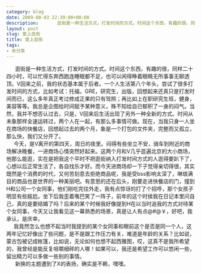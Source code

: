 ```yaml
---
category: blog
date: 2009-08-03 22:39:00+00:00
description:       逛街是一种生活方式，打发时间的方式。时间这个东西，有趣的很，同样二十
layout: post
slug: 爱上逛街
title: 爱上逛街
tags:
- 未分类
---
```


      逛街是一种生活方式，打发时间的方式。时间这个东西，有趣的很，同样二十四小时，可以忙得东奔西跑连睡眠都不足，也可以闲得睁着眼睛无所事事无聊透顶。V回来之前，我的状态基本属于后者。一个人生活第八个年头，尝试了很多打发时间的方式，比如考试：托福，GRE，研究生，出版，回想起来还真只是打发时间而已，这么多年真正考过修成正果的只有驾照；再比如上在职研究生班，健身，美容等等。我总是企图给时间赋予某种意义，殊不知给自已郁积了一身的闷气。当然，我并不想否认过去，只是，V回来后生活出现了另外一种全新的方式。时间从未象那样全速运转过，两个人在一起，有那么多事情可做。现在，当我只身一人坐在商场的快餐店，回想起过去的两个月，象是一个打包的文件夹，完整而又孤立，那么快，我们又分开了。  
     今天，是V离开的第四天，周日的夜里。闷得有些坐立不安，骑车到附近的商场解决晚餐，一进商场心情突然好起来。这两个月和V几乎逛遍北京的大小商场，他那么能逛，实在是把我这个平时不把逛街纳入打发时间方式的人逛得要趴下了，心想以后正常生活了，各自找乐才好。而今天进商场却一下子觉得亲切得很，其实既然是个消费的时代，又何苦刻意去拒绝商品呢，我是受bss影响太深了，琳琅满目的商品也是世界的一种美丽吧。有意思的还在后头，刚要走进快餐店的门，撞到H和公司一个女同事，他们刚吃完往外走，我有点惊讶的打了个招呼，那个女孩子明显有些尴尬。坐下后我歪着嘴巴笑了一阵子，前年的这个时侯我在日记本里问自己，真的是要结婚了吗？后来的某个时候我好像提到H在以当时追我的方式对待某个女同事，今天又让我看见这一幕熟悉的场景，真是让人有点@#@￥，好吧，我承认，是庆幸。  
     我竟然怎么也想不起当时我提到的某个女同事和眼前这个是否是同一个人，这两年记忆好像出了些问题，是不是跟工作压力有关，难道是年龄的关系？比如说，蒙古包被记成帐篷，比如说，无论如何也想不起西雅图，哎，这真不是我所希望的，我曾经是能反复咀嚼细碎的人哪！如果可以，我还是希望工作可以悠闲一些，留出精力可以多做一些别的事情。  
      新换的主题遭到了X的表扬，确实是不赖，嘿嘿。  

